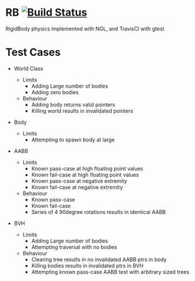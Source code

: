 # RB [![Build Status](https://travis-ci.com/Grigler/RB.svg?branch=master)](https://travis-ci.com/Grigler/RB)
RigidBody physics implemented with NGL, and TravisCI with gtest

# Test Cases 

  - World Class
    - Limits
      - Adding Large number of bodies
      - Adding zero bodies
    - Behaviour
      - Adding body returns valid pointers
      - Killing world results in invalidated pointers
     
  - Body
    - Limits
      - Attempting to spawn body at large 
    
  - AABB
    - Limits
      - Known pass-case at high floating point values
      - Known fail-case at high floating point values
      - Known pass-case at negative extremity
      - Known fail-case at negative extremity
    - Behaviour
      - Known pass-case
      - Known fail-case
      - Series of 4 90degree rotations results in identical AABB
    
  - BVH
    - Limits
      - Adding Large number of bodies
      - Attempting traversal with no bodies
    - Behaviour
      - Clearing tree results in no invalidated AABB ptrs in body
      - Killing bodies results in invalidated ptrs in BVH
      - Attempting known pass-case AABB test with arbitrary sized trees
   